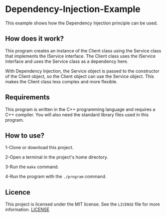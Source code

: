 # Dependency-Injection-Example
This example shows how the Dependency Injection principle can be used.

## How does it work?
This program creates an instance of the Client class using the Service class that implements the IService interface. The Client class uses the IService interface and uses the Service class as a dependency here.

With Dependency Injection, the Service object is passed to the constructor of the Client object, so the Client object can use the Service object. This makes the Client class less complex and more flexible.

## Requirements
This program is written in the C++ programming language and requires a C++ compiler. You will also need the standard library files used in this program.

## How to use?
1-Clone or download this project.

2-Open a terminal in the project's home directory.

3-Run the `make` command.

4-Run the program with the `./program` command.

## Licence
This project is licensed under the MIT license. See the `LICENSE` file for more information.
[LICENSE](https://github.com/nurullah-arican/SolidPrinciples-DependencyInjection/blob/main/LICENSE)
